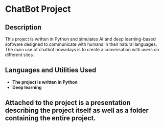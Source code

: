 <h1>ChatBot Project</h1>


<h2>Description</h2>
This project is written in Python and simulates AI and deep learning-based software designed to communicate with humans in their natural languages.
The main use of chatbot nowadays is to create a conversation with users on different sites.

<br />

<h2>Languages and Utilities Used</h2>

- <b>The project is written in Python </b> 
- <b>Deep learning</b>

<h2>Attached to the project is a presentation describing the project itself as well as a folder containing the entire project.</h2>


